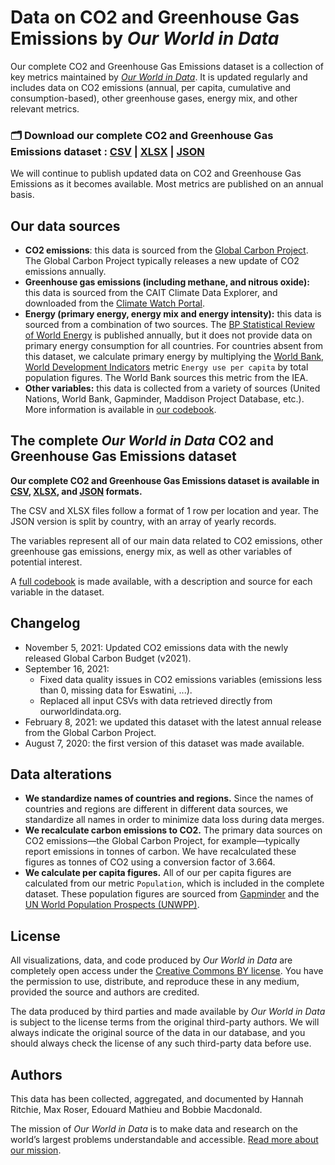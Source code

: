 # Data on CO2 and Greenhouse Gas Emissions by *Our World in Data*

Our complete CO2 and Greenhouse Gas Emissions dataset is a collection of key metrics maintained by [*Our World in Data*](https://ourworldindata.org/co2-and-other-greenhouse-gas-emissions). It is updated regularly and includes data on CO2 emissions (annual, per capita, cumulative and consumption-based), other greenhouse gases, energy mix, and other relevant metrics.

### 🗂️ Download our complete CO2 and Greenhouse Gas Emissions dataset : [CSV](https://github.com/owid/co2-data/raw/master/owid-co2-data.csv) | [XLSX](https://github.com/owid/co2-data/raw/master/owid-co2-data.xlsx) | [JSON](https://github.com/owid/co2-data/raw/master/owid-co2-data.json)

We will continue to publish updated data on CO2 and Greenhouse Gas Emissions as it becomes available. Most metrics are published on an annual basis.

## Our data sources

- **CO2 emissions**: this data is sourced from the [Global Carbon Project](http://www.globalcarbonproject.org/carbonbudget). The Global Carbon Project typically releases a new update of CO2 emissions annually.
- **Greenhouse gas emissions (including methane, and nitrous oxide):** this data is sourced from the CAIT Climate Data Explorer, and downloaded from the [Climate Watch Portal](https://www.climatewatchdata.org/data-explorer/historical-emissions).
- **Energy (primary energy, energy mix and energy intensity):** this data is sourced from a combination of two sources. The [BP Statistical Review of World Energy](https://www.bp.com/en/global/corporate/energy-economics/statistical-review-of-world-energy.html) is published annually, but it does not provide data on primary energy consumption for all countries. For countries absent from this dataset, we calculate primary energy by multiplying the [World Bank, World Development Indicators](https://databank.worldbank.org/source/world-development-indicators) metric `Energy use per capita` by total population figures. The World Bank sources this metric from the IEA.
- **Other variables:** this data is collected from a variety of sources (United Nations, World Bank, Gapminder, Maddison Project Database, etc.). More information is available in [our codebook](https://github.com/owid/co2-data/blob/master/owid-co2-codebook.csv).

## The complete *Our World in Data* CO2 and Greenhouse Gas Emissions dataset

**Our complete CO2 and Greenhouse Gas Emissions dataset is available in [CSV](https://github.com/owid/co2-data/raw/master/owid-co2-data.csv), [XLSX](https://github.com/owid/co2-data/raw/master/owid-co2-data.xlsx), and [JSON](https://github.com/owid/co2-data/raw/master/owid-co2-data.json) formats.**

The CSV and XLSX files follow a format of 1 row per location and year. The JSON version is split by country, with an array of yearly records.

The variables represent all of our main data related to CO2 emissions, other greenhouse gas emissions, energy mix, as well as other variables of potential interest.

A [full codebook](https://github.com/owid/co2-data/blob/master/owid-co2-codebook.csv) is made available, with a description and source for each variable in the dataset.

## Changelog

- November 5, 2021: Updated CO2 emissions data with the newly released Global Carbon Budget (v2021).
- September 16, 2021:
  - Fixed data quality issues in CO2 emissions variables (emissions less than 0, missing data for Eswatini, ...).
  - Replaced all input CSVs with data retrieved directly from ourworldindata.org.
- February 8, 2021: we updated this dataset with the latest annual release from the Global Carbon Project.
- August 7, 2020: the first version of this dataset was made available.

## Data alterations

- **We standardize names of countries and regions.** Since the names of countries and regions are different in different data sources, we standardize all names in order to minimize data loss during data merges.
- **We recalculate carbon emissions to CO2.** The primary data sources on CO2 emissions—the Global Carbon Project, for example—typically report emissions in tonnes of carbon. We have recalculated these figures as tonnes of CO2 using a conversion factor of 3.664.
- **We calculate per capita figures.** All of our per capita figures are calculated from our metric `Population`, which is included in the complete dataset. These population figures are sourced from [Gapminder](http://gapminder.org) and the [UN World Population Prospects (UNWPP)](https://population.un.org/wpp/).

## License

All visualizations, data, and code produced by _Our World in Data_ are completely open access under the [Creative Commons BY license](https://creativecommons.org/licenses/by/4.0/). You have the permission to use, distribute, and reproduce these in any medium, provided the source and authors are credited.

The data produced by third parties and made available by _Our World in Data_ is subject to the license terms from the original third-party authors. We will always indicate the original source of the data in our database, and you should always check the license of any such third-party data before use.

## Authors

This data has been collected, aggregated, and documented by Hannah Ritchie, Max Roser, Edouard Mathieu and Bobbie Macdonald.

The mission of *Our World in Data* is to make data and research on the world’s largest problems understandable and accessible. [Read more about our mission](https://ourworldindata.org/about).

